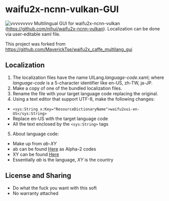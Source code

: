 # waifu2x-ncnn-vulkan-GUI
![vvvvvvvvv](https://user-images.githubusercontent.com/16046279/55794243-bae15280-5aff-11e9-89f1-5898149005ce.png)
Multilingual GUI for waifu2x-ncnn-vulkan (https://github.com/nihui/waifu2x-ncnn-vulkan). Localization can be done via user-editable xaml file.

This project was forked from https://github.com/MaverickTse/waifu2x_caffe_multilang_gui

## Localization
1. The localization files have the name UILang._language-code_.xaml; where _language-code_ is a 5-character identifier like en-US, zh-TW, ja-JP.
2. Make a copy of one of the bundled localization files.
3. Rename the file with your target language code replacing the original.
4. Using a text editor that support UTF-8, make the following changes:
  * ```<sys:String x:Key="ResourceDictionaryName">waifu2xui-en-US</sys:String>```
  * Replace en-US with the target language code
  * All the text enclosed by the ```<sys:String>``` tags
5. About language code:
  * Make up from _ab_-_XY_
  * ab can be found [Here](http://www.loc.gov/standards/iso639-2/php/langcodes-search.php) as Alpha-2 codes
  * XY can be found [Here](https://www.iso.org/obp/ui/#search)
  * Essentially _ab_ is the language, _XY_ is the country
  
## License and Sharing
* Do what the fuck you want with this soft
* No warranty attached
